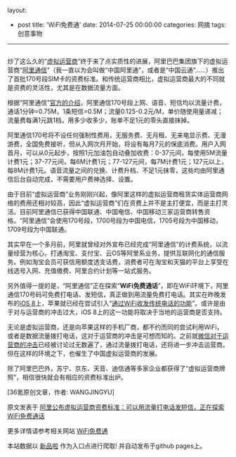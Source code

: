 layout: 
  - post 
title: 'WiFi免费通' 
date: 2014-07-25 00:00:00 
categories: 网摘 
tags: 创意事物 
---

<p><img src="http://a.36krcnd.com/photo/2014/9dd9a4396d3ff0ffdcc1e943539c51ac.png" alt=""/></p>

<p>炒了这么久的“<a target="_blank" data-no-turbolink="true" href="http://www.36kr.com/tag/%E8%99%9A%E6%8B%9F%E8%BF%90%E8%90%A5%E5%95%86">虚拟运营商</a>”终于来了点实质性的进展，阿里巴巴集团旗下的虚拟运营商“<a target="_blank" data-no-turbolink="true" href="http://yy.aliqin.tmall.com/preheat/priceIntro.htm">阿里通信</a>”（我一直以为会叫做“中国阿里通”，或者是“中国云通”......）推出了首批170号段SIM卡的资费标准。和传统运营商相比，虚拟运营商最大的不同就是资费的灵活性，尤其是在数据流量方面。</p>

<p>根据“阿里通信”<a target="_blank" data-no-turbolink="true" href="http://yy.aliqin.tmall.com/preheat/priceIntro.htm">官方的介绍</a>，阿里通信170号段上网、语音、短信均以流量计费，通话1分钟=0.75M，1条短信=0.5M；流量0.125-0.2元/M，单价随使用量递减；流量费每满1元跳1档，用多少收多少，账单不足1元的零头直接抹掉。</p>

<p>阿里通信170号将不设任何强制性费用，无服务费、无月租、无来电显示费、无漫游费，全国免费接听，但从<span class="s1">入网次月开始，<span class="s1">将设有每月<span class="s2">7<span class="s1">元的保底消费。用户入网首月，可以从0元起步，按照1元加油包自动叠加收费：0-37元间，每使用5M流量计费1元；37-77元间，每6M计费1元；77-127元间，每7M计费1元；127元以上，每8M计费1元。语音流量之间的兑换、计费升档、不足1元抹零，这些均由阿里通信后台自动完成，不需要用户费神选择、设置。</p>

<p>由于目前“虚拟运营商”业务刚刚兴起，像阿里这样的虚拟运营商租赁实体运营商网络的费用还相对较高，因此“虚拟运营商”们在资费上并不是主打便宜，而是主打灵活。目前阿里通信已获得中国联通、中国电信、中国移动三家运营商转售资格。“阿里通信”会使用170号段，1700号段为中国电信，1705号段为中国移动，1709号段为中国联通。</p>

<p>其实早在一个多月前，阿里就曾经对外宣布已经完成“阿里通信”的计费系统，以流量经营为核心，打通淘宝、支付宝、云OS等阿里系业务，提供互联网化的通信服务。例如淘宝会员可获信用额度透支话费，消费者可在淘宝和天猫的平台上享受在线选号入网、充值缴费、阿里合约计划等一站式服务。</p>

<p>另外值得一提的是，“阿里通信”正在探索“<strong>WiFi免费通话</strong>”，即在WiFi环境下，阿里通信170号码可免费打电话、发短信，真正做到用流量免费打电话。其实在昨晚发布的<a target="_blank" data-no-turbolink="true" href="http://www.36kr.com/p/212509.html">iOS 8</a>上，苹果就已经在尝试引入“<a target="_blank" data-no-turbolink="true" href="http://www.36kr.com/p/212519.html">通过WiFi收发传统电话的功能</a>”。或许是由于对与运营商的冲击过大，iOS 8上的这一功能将取决于当地的运营商是否支持。</p>

<p>无论是虚拟运营商，还是向苹果这样的手机厂商，都不约而同的尝试利用WiFi，或者是数据流量拨打电话，这对于运营商的冲击是可想而知的。之前就<a target="_blank" data-no-turbolink="true" href="http://www.36kr.com/p/201824.html">微信对于运营商的冲击</a>已经被讨论过无数遍了，通过流量拨打电话，还将进一步冲击运营商。但在这样的环境之下，也催生了中国虚拟运营商的发展。</p>

<p>除了阿里巴巴外，苏宁、京东、天音、迪信通等多家企业都获得了“虚拟运营商牌照”，相信很快就会有相应的资费标准出炉。</p>
					<p>[<span>36氪</span>原创文章，作者: WANGJINGYU]</p>
					<p></p>  



原文发表于 [阿里公布虚拟运营商资费标准：可以用流量打电话发短信，正在探索WiFi免费通话](http://www.36kr.com/p/212550.html)  

更多详情请参考相关网站 [WiFi免费通](https://itunes.apple.com/cn/app/wifi-mian-fei-tong-mian-fei/id521069195?mt=8&v0=WWW-GCCN-ITSTOP100-FREEAPPS&l=&ign-mpt=uo%3D4)  

本站数据以 [新品啦](http://xinpinla.com/) 作为入口点进行爬取! 并自动发布于github pages上。  
